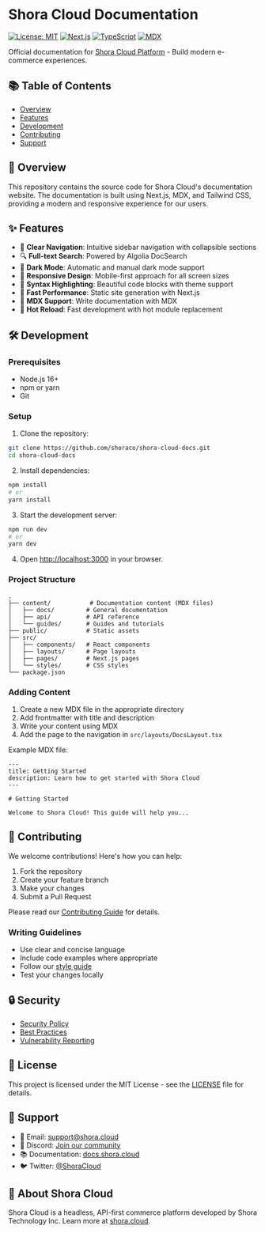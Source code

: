 # Shora Cloud Documentation

[![License: MIT](https://img.shields.io/badge/License-MIT-yellow.svg)](https://opensource.org/licenses/MIT)
[![Next.js](https://img.shields.io/badge/Next.js-14-black.svg)](https://nextjs.org/)
[![TypeScript](https://img.shields.io/badge/TypeScript-Ready-blue.svg)](https://www.typescriptlang.org/)
[![MDX](https://img.shields.io/badge/MDX-Ready-fcb32c.svg)](https://mdxjs.com/)

Official documentation for [Shora Cloud Platform](https://shora.cloud) - Build modern e-commerce experiences.

## 📚 Table of Contents

- [Overview](#-overview)
- [Features](#-features)
- [Development](#-development)
- [Contributing](#-contributing)
- [Support](#-support)

## 🌟 Overview

This repository contains the source code for Shora Cloud's documentation website. The documentation is built using Next.js, MDX, and Tailwind CSS, providing a modern and responsive experience for our users.

## ✨ Features

- 🎯 **Clear Navigation**: Intuitive sidebar navigation with collapsible sections
- 🔍 **Full-text Search**: Powered by Algolia DocSearch
- 🌙 **Dark Mode**: Automatic and manual dark mode support
- 📱 **Responsive Design**: Mobile-first approach for all screen sizes
- 🎨 **Syntax Highlighting**: Beautiful code blocks with theme support
- 🚀 **Fast Performance**: Static site generation with Next.js
- 📝 **MDX Support**: Write documentation with MDX
- 🔄 **Hot Reload**: Fast development with hot module replacement

## 🛠️ Development

### Prerequisites

- Node.js 16+
- npm or yarn
- Git

### Setup

1. Clone the repository:
```bash
git clone https://github.com/shoraco/shora-cloud-docs.git
cd shora-cloud-docs
```

2. Install dependencies:
```bash
npm install
# or
yarn install
```

3. Start the development server:
```bash
npm run dev
# or
yarn dev
```

4. Open [http://localhost:3000](http://localhost:3000) in your browser.

### Project Structure

```
.
├── content/           # Documentation content (MDX files)
│   ├── docs/         # General documentation
│   ├── api/          # API reference
│   └── guides/       # Guides and tutorials
├── public/           # Static assets
├── src/
│   ├── components/   # React components
│   ├── layouts/      # Page layouts
│   ├── pages/        # Next.js pages
│   └── styles/       # CSS styles
└── package.json
```

### Adding Content

1. Create a new MDX file in the appropriate directory
2. Add frontmatter with title and description
3. Write your content using MDX
4. Add the page to the navigation in `src/layouts/DocsLayout.tsx`

Example MDX file:
```mdx
---
title: Getting Started
description: Learn how to get started with Shora Cloud
---

# Getting Started

Welcome to Shora Cloud! This guide will help you...
```

## 🤝 Contributing

We welcome contributions! Here's how you can help:

1. Fork the repository
2. Create your feature branch
3. Make your changes
4. Submit a Pull Request

Please read our [Contributing Guide](CONTRIBUTING.md) for details.

### Writing Guidelines

- Use clear and concise language
- Include code examples where appropriate
- Follow our [style guide](STYLE_GUIDE.md)
- Test your changes locally

## 🔒 Security

- [Security Policy](SECURITY.md)
- [Best Practices](./docs/security.md)
- [Vulnerability Reporting](https://shora.cloud/security)

## 📝 License

This project is licensed under the MIT License - see the [LICENSE](LICENSE) file for details.

## 🌟 Support

- 📧 Email: support@shora.cloud
- 💬 Discord: [Join our community](https://discord.gg/shora-cloud)
- 📚 Documentation: [docs.shora.cloud](https://docs.shora.cloud)
- 🐦 Twitter: [@ShoraCloud](https://twitter.com/shoracloud)

## 🏢 About Shora Cloud

Shora Cloud is a headless, API-first commerce platform developed by Shora Technology Inc. Learn more at [shora.cloud](https://shora.cloud).
